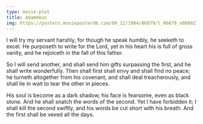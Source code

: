 ```yaml
---
type: movie-plot
title: Adamdeus
img: https://posters.movieposterdb.com/09_12/1984/86879/l_86879_a9089219.jpg
---
```


I will try my servant harshly, for though he speak humbly, he seeketh to excel. He purposeth to write for the Lord, yet in his heart his is full of gross vanity, and he rejoiceth in the fall of this father.

So I will send another, and shall send him gifts surpassing the first, and he shall write wonderfully. Then shall first shall envy and shall find no peace; he turneth altogether from his covenant, and shall deal treacherously, and shall lie in wait to tear the other in pieces.

His soul is become as a dark shadow, his face is fearsome, even as black stone. And he shall snatch the words of the second. Yet I have forbidden it; I shall kill the second swiftly, and his words be cut short with his breath. And the first shall be vexed all the days.